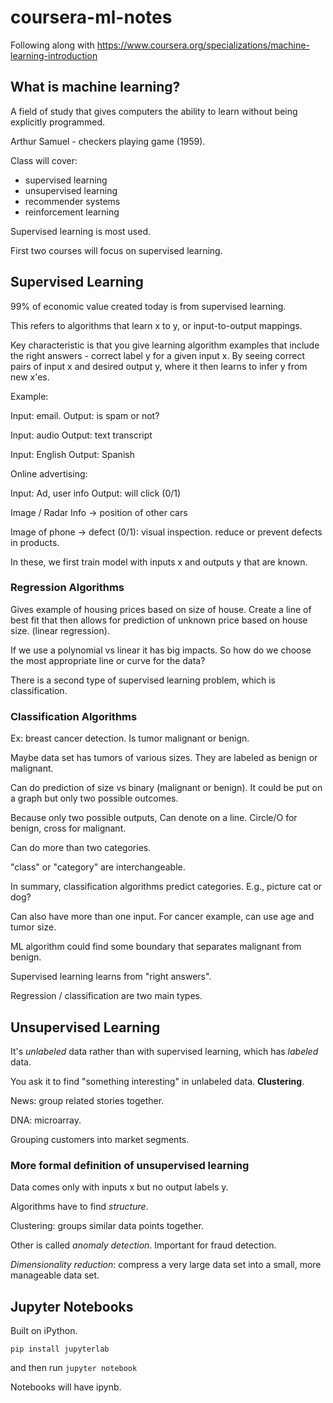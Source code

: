 # coursera-ml-notes

Following along with https://www.coursera.org/specializations/machine-learning-introduction

## What is machine learning?

A field of study that gives computers the ability to learn without being explicitly programmed.

Arthur Samuel - checkers playing game (1959). 

Class will cover:
 - supervised learning 
 - unsupervised learning
 - recommender systems
 - reinforcement learning

Supervised learning is most used.

First two courses will focus on supervised learning.

## Supervised Learning

99% of economic value created today is from supervised learning.

This refers to algorithms that learn x to y, or input-to-output mappings.

Key characteristic is that you give learning algorithm examples that include the right answers - correct label y for a given input x. By seeing correct pairs of input x and desired output y, where it then learns to infer y from new x'es.

Example: 

Input: email. 
Output: is spam or not?

Input: audio
Output: text transcript

Input: English
Output: Spanish

Online advertising: 

Input: Ad, user info
Output: will click (0/1)

Image / Radar Info -> position of other cars

Image of phone -> defect (0/1): visual inspection. reduce or prevent defects in products.

In these, we first train model with inputs x and outputs y that are known. 

### Regression Algorithms

Gives example of housing prices based on size of house. Create a line of best fit that then allows for prediction of unknown price based on house size. (linear regression).

If we use a polynomial vs linear it has big impacts. So how do we choose the most appropriate line or curve for the data?

There is a second type of supervised learning problem, which is classification.

### Classification Algorithms

Ex: breast cancer detection. Is tumor malignant or benign.

Maybe data set has tumors of various sizes. They are labeled as benign or malignant.

Can do prediction of size vs binary (malignant or benign). It could be put on a graph but only two possible outcomes.

Because only two possible outputs, Can denote on a line. Circle/O for benign, cross for malignant.

Can do more than two categories.

"class" or "category" are interchangeable.

In summary, classification algorithms predict categories. E.g., picture cat or dog?

Can also have more than one input. For cancer example, can use age and tumor size. 

ML algorithm could find some boundary that separates malignant from benign. 

Supervised learning learns from "right answers".

Regression / classification are two main types.

## Unsupervised Learning

It's *unlabeled* data rather than with supervised learning, which has *labeled* data. 

You ask it to find "something interesting" in unlabeled data. **Clustering**.

News: group related stories together.

DNA: microarray. 

Grouping customers into market segments.

### More formal definition of unsupervised learning

Data comes only with inputs x but no output labels y.

Algorithms have to find *structure*.

Clustering: groups similar data points together.

Other is called *anomaly detection*. Important for fraud detection.

*Dimensionality reduction*: compress a very large data set into a small, more manageable data set.

## Jupyter Notebooks

Built on iPython.

`pip install jupyterlab`

and then run `jupyter notebook`

Notebooks will have ipynb. 